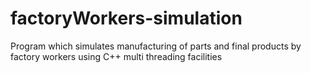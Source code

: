 # factoryWorkers-simulation
Program which simulates manufacturing of parts and final products by factory workers using C++ multi threading facilities
